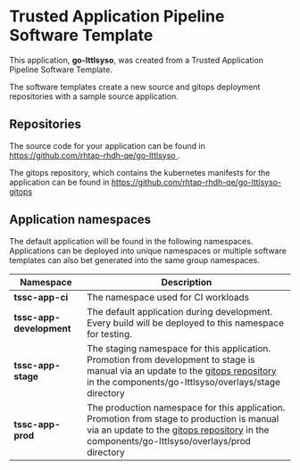 # Trusted Application Pipeline Software Template

This application, **go-lttlsyso**, was created from a Trusted Application Pipeline Software Template.

The software templates create a new source and gitops deployment repositories with a sample source application. 

## Repositories

The source code for your application can be found in [https://github.com/rhtap-rhdh-qe/go-lttlsyso ](https://github.com/rhtap-rhdh-qe/go-lttlsyso ).
 
The gitops repository, which contains the kubernetes manifests for the application can be found in 
[https://github.com/rhtap-rhdh-qe/go-lttlsyso-gitops ](https://github.com/rhtap-rhdh-qe/go-lttlsyso-gitops ) 

## Application namespaces 

The default application will be found in the following namespaces. Applications can be deployed into unique namespaces or multiple software templates can also bet generated into the same group namespaces.  

|  Namespace   |  Description   |  
| -------- | -------- |
| **tssc-app-ci** | The namespace used for CI workloads |
| **tssc-app-development** | The default application during development. Every build will be deployed to this namespace for testing. |
| **tssc-app-stage** | The staging namespace for this application. Promotion from development to stage is manual via an update to the [gitops repository](https://github.com/rhtap-rhdh-qe/go-lttlsyso-gitops ) in the components/go-lttlsyso/overlays/stage directory |
| **tssc-app-prod** | The production namespace for this application. Promotion from stage to production is manual via an update to the [gitops repository](https://github.com/rhtap-rhdh-qe/go-lttlsyso-gitops ) in the components/go-lttlsyso/overlays/prod directory |
